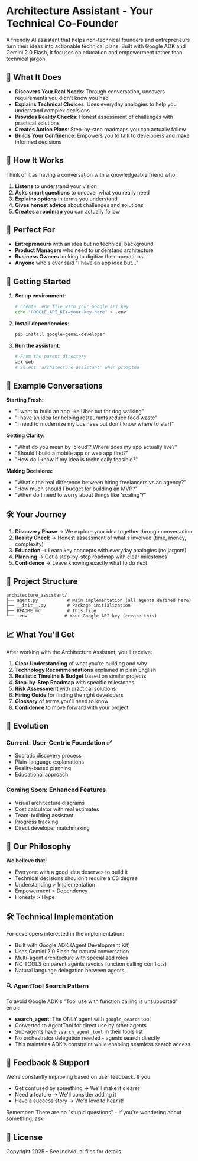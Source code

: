 # Architecture Assistant - Your Technical Co-Founder

A friendly AI assistant that helps non-technical founders and entrepreneurs turn their ideas into actionable technical plans. Built with Google ADK and Gemini 2.0 Flash, it focuses on education and empowerment rather than technical jargon.

## 🎯 What It Does

- **Discovers Your Real Needs**: Through conversation, uncovers requirements you didn't know you had
- **Explains Technical Choices**: Uses everyday analogies to help you understand complex decisions
- **Provides Reality Checks**: Honest assessment of challenges with practical solutions
- **Creates Action Plans**: Step-by-step roadmaps you can actually follow
- **Builds Your Confidence**: Empowers you to talk to developers and make informed decisions

## 🤝 How It Works

Think of it as having a conversation with a knowledgeable friend who:
1. **Listens** to understand your vision
2. **Asks smart questions** to uncover what you really need
3. **Explains options** in terms you understand
4. **Gives honest advice** about challenges and solutions
5. **Creates a roadmap** you can actually follow

## 👥 Perfect For

- **Entrepreneurs** with an idea but no technical background
- **Product Managers** who need to understand architecture
- **Business Owners** looking to digitize their operations
- **Anyone** who's ever said "I have an app idea but..."

## 🚀 Getting Started

1. **Set up environment**:
   ```bash
   # Create .env file with your Google API key
   echo "GOOGLE_API_KEY=your-key-here" > .env
   ```

2. **Install dependencies**:
   ```bash
   pip install google-genai-developer
   ```

3. **Run the assistant**:
   ```bash
   # From the parent directory
   adk web
   # Select 'architecture_assistant' when prompted
   ```

## 💬 Example Conversations

**Starting Fresh:**
- "I want to build an app like Uber but for dog walking"
- "I have an idea for helping restaurants reduce food waste"
- "I need to modernize my business but don't know where to start"

**Getting Clarity:**
- "What do you mean by 'cloud'? Where does my app actually live?"
- "Should I build a mobile app or web app first?"
- "How do I know if my idea is technically feasible?"

**Making Decisions:**
- "What's the real difference between hiring freelancers vs an agency?"
- "How much should I budget for building an MVP?"
- "When do I need to worry about things like 'scaling'?"

## 🛠️ Your Journey

1. **Discovery Phase** → We explore your idea together through conversation
2. **Reality Check** → Honest assessment of what's involved (time, money, complexity)
3. **Education** → Learn key concepts with everyday analogies (no jargon!)
4. **Planning** → Get a step-by-step roadmap with clear milestones
5. **Confidence** → Leave knowing exactly what to do next

## 📁 Project Structure

```
architecture_assistant/
├── agent.py           # Main implementation (all agents defined here)
├── __init__.py        # Package initialization
├── README.md          # This file
└── .env              # Your Google API key (create this)
```

## 📈 What You'll Get

After working with the Architecture Assistant, you'll receive:

1. **Clear Understanding** of what you're building and why
2. **Technology Recommendations** explained in plain English  
3. **Realistic Timeline & Budget** based on similar projects
4. **Step-by-Step Roadmap** with specific milestones
5. **Risk Assessment** with practical solutions
6. **Hiring Guide** for finding the right developers
7. **Glossary** of terms you'll need to know
8. **Confidence** to move forward with your project

## 🚧 Evolution

### Current: User-Centric Foundation ✅
- Socratic discovery process
- Plain-language explanations
- Reality-based planning
- Educational approach

### Coming Soon: Enhanced Features
- Visual architecture diagrams
- Cost calculator with real estimates
- Team-building assistant
- Progress tracking
- Direct developer matchmaking

## 🌟 Our Philosophy

**We believe that:**
- Everyone with a good idea deserves to build it
- Technical decisions shouldn't require a CS degree
- Understanding > Implementation
- Empowerment > Dependency
- Honesty > Hype

## 🛠️ Technical Implementation

For developers interested in the implementation:
- Built with Google ADK (Agent Development Kit)
- Uses Gemini 2.0 Flash for natural conversation
- Multi-agent architecture with specialized roles
- NO TOOLS on parent agents (avoids function calling conflicts)
- Natural language delegation between agents

### 🔍 AgentTool Search Pattern

To avoid Google ADK's "Tool use with function calling is unsupported" error:
- **search_agent**: The ONLY agent with `google_search` tool
- Converted to AgentTool for direct use by other agents
- Sub-agents have `search_agent_tool` in their tools list
- No orchestrator delegation needed - agents search directly
- This maintains ADK's constraint while enabling seamless search access

## 🤝 Feedback & Support

We're constantly improving based on user feedback. If you:
- Get confused by something → We'll make it clearer
- Need a feature → We'll consider adding it
- Have a success story → We'd love to hear it!

Remember: There are no "stupid questions" - if you're wondering about something, ask!

## 📝 License

Copyright 2025 - See individual files for details